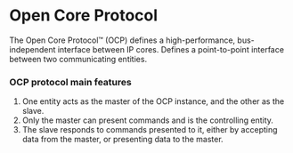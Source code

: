 # Open Core Protocol

The Open Core Protocol™ (OCP) defines a high-performance, bus-independent interface between IP cores. Defines a point-to-point interface between two communicating entities.

### OCP protocol main features
1) One entity acts as the master of the OCP instance, and the other as the slave.
2) Only the master can present commands and is the controlling entity.
3) The slave responds to commands presented to it, either by accepting data from the master, or presenting data to the master.
